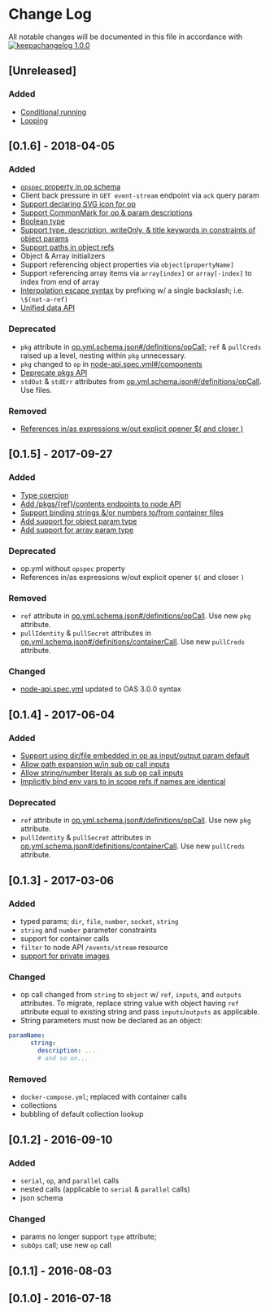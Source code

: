 # Change Log

All notable changes will be documented in this file in accordance with
[![keepachangelog 1.0.0](https://img.shields.io/badge/keepachangelog-1.0.0-brightgreen.svg)](http://keepachangelog.com/en/1.0.0/)

## [Unreleased]

### Added

- [Conditional running](https://github.com/opctl/spec/issues/223)
- [Looping](https://github.com/opctl/specs/issues/207)

## \[0.1.6] - 2018-04-05

### Added

- [`opspec` property in op schema](https://github.com/opctl/spec/issues/20)
- Client back pressure in `GET event-stream` endpoint via `ack` query param
- [Support declaring SVG icon for op](https://github.com/opctl/spec/issues/139)
- [Support CommonMark for op & param descriptions](https://github.com/opctl/spec/issues/174)
- [Boolean type](https://github.com/opctl/spec/issues/195)
- [Support type, description, writeOnly, & title keywords in constraints of object params](https://github.com/opctl/spec/issues/196)
- [Support paths in object refs](https://github.com/opctl/spec/issues/170)
- Object & Array initializers
- Support referencing object properties via `object[propertyName]`
- Support referencing array items via `array[index]` or `array[-index]` to index from end of array
- [Interpolation escape syntax](https://github.com/opctl/spec/issues/193) by prefixing w/ a single backslash; i.e. `\$(not-a-ref)`
- [Unified data API](https://github.com/opctl/spec/issues/204)

### Deprecated

- `pkg` attribute in
  [op.yml.schema.json#/definitions/opCall](spec/op.yml.schema.json#/definitions/opCall); `ref` & `pullCreds` raised up a level, nesting within `pkg` unnecessary.
- `pkg` changed to `op` in [node-api.spec.yml#/components](spec/node-api.spec.yml#/components)
- [Deprecate pkgs API](https://github.com/opctl/spec/issues/205)
- `stdOut` & `stdErr` attributes from
  [op.yml.schema.json#/definitions/opCall](spec/op.yml.schema.json#/definitions/containerCall).
  Use files.

### Removed

- [References in/as expressions w/out explicit opener $( and closer )](https://github.com/opctl/spec/issues/184)

## \[0.1.5] - 2017-09-27

### Added

- [Type coercion](https://github.com/opctl/spec/issues/165)
- [Add /pkgs/{ref}/contents endpoints to node API](https://github.com/opctl/spec/issues/132)
- [Support binding strings &/or numbers to/from container files](https://github.com/opctl/spec/issues/131)
- [Add support for object param type](https://github.com/opctl/spec/issues/65)
- [Add support for array param type](https://github.com/opctl/spec/issues/160)

### Deprecated

- op.yml without `opspec` property
- References in/as expressions w/out explicit opener `$(` and closer `)`

### Removed

- `ref` attribute in
  [op.yml.schema.json#/definitions/opCall](spec/op.yml.schema.json#/definitions/opCall).
  Use new `pkg` attribute.
- `pullIdentity` & `pullSecret` attributes in
  [op.yml.schema.json#/definitions/containerCall](spec/op.yml.schema.json#/definitions/containerCall).
  Use new `pullCreds` attribute.

### Changed

- [node-api.spec.yml](spec/node-api.spec.yml) updated to OAS 3.0.0
  syntax


## \[0.1.4] - 2017-06-04

### Added

- [Support using dir/file embedded in op as input/output param default](https://github.com/opctl/spec/issues/127)
- [Allow path expansion w/in sub op call inputs](https://github.com/opctl/spec/issues/120)
- [Allow string/number literals as sub op call inputs](https://github.com/opctl/spec/issues/121)
- [Implicitly bind env vars to in scope refs if names are identical](https://github.com/opctl/spec/issues/117)

### Deprecated

- `ref` attribute in
  [op.yml.schema.json#/definitions/opCall](spec/op.yml.schema.json#/definitions/opCall).
  Use new `pkg` attribute.
- `pullIdentity` & `pullSecret` attributes in
  [op.yml.schema.json#/definitions/containerCall](spec/op.yml.schema.json#/definitions/containerCall).
  Use new `pullCreds` attribute.

## \[0.1.3] - 2017-03-06

### Added

- typed params; `dir`, `file`, `number`, `socket`, `string`
- `string` and `number` parameter constraints
- support for container calls
- `filter` to node API `/events/stream` resource
- [support for private images](https://github.com/opctl/spec/issues/71)

### Changed

- op call changed from `string` to `object` w/ `ref`, `inputs`, and
  `outputs` attributes. To migrate, replace string value with object
  having `ref` attribute equal to existing string and pass
  `inputs`/`outputs` as applicable.
- String parameters must now be declared as an object:

```yaml
paramName:
      string:
        description: ...
        # and so on...
```

### Removed

- `docker-compose.yml`; replaced with container calls
- collections
- bubbling of default collection lookup

## \[0.1.2] - 2016-09-10

### Added

- `serial`, `op`, and `parallel` calls
- nested calls (applicable to `serial` & `parallel` calls)
- json schema

### Changed

- params no longer support `type` attribute;
- `subOps` call; use new `op` call

## \[0.1.1] - 2016-08-03

## \[0.1.0] - 2016-07-18

